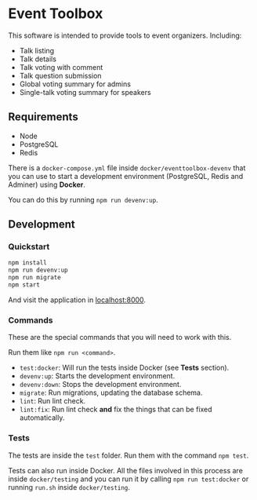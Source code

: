 # Event Toolbox

This software is intended to provide tools to event organizers. Including:

- Talk listing
- Talk details
- Talk voting with comment
- Talk question submission
- Global voting summary for admins
- Single-talk voting summary for speakers

## Requirements

- Node
- PostgreSQL
- Redis

There is a `docker-compose.yml` file inside `docker/eventtoolbox-devenv` that you can use to start a development environment (PostgreSQL, Redis and Adminer) using **Docker**.

You can do this by running `npm run devenv:up`.

## Development

### Quickstart

```bash
npm install
npm run devenv:up
npm run migrate
npm start
```

And visit the application in [localhost:8000](http://localhost:8000).

### Commands

These are the special commands that you will need to work with this.

Run them like `npm run <command>`.

 - `test:docker`: Will run the tests inside Docker (see **Tests** section).
 - `devenv:up`: Starts the development environment.
 - `devenv:down`: Stops the development environment.
 - `migrate`: Run migrations, updating the database schema.
 - `lint`: Run lint check.
 - `lint:fix`: Run lint check **and** fix the things that can be fixed automatically.

### Tests

The tests are inside the `test` folder. Run them with the command `npm test`.

Tests can also run inside Docker. All the files involved in this process are inside `docker/testing` and you can run it by calling `npm run test:docker` or running `run.sh` inside `docker/testing`.

